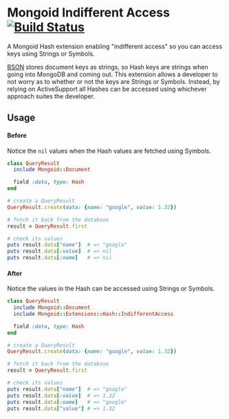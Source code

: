 Mongoid Indifferent Access [![Build Status](https://secure.travis-ci.org/mindscratch/mongoid-indifferent-access.png?branch=master)](http://travis-ci.org/mindscratch/mongoid-indifferent-access)
==========================

A Mongoid Hash extension enabling "indifferent access" so you can access keys using Strings or Symbols.

[BSON](http://bsonspec.org/) stores document keys as strings, so Hash keys are strings when going into MongoDB and coming out. This extension allows
a developer to not worry as to whether or not the keys are Strings or Symbols. Instead, by relying on ActiveSupport all Hashes can be
accessed using whichever approach suites the developer.

Usage
-----

#### Before

Notice the `nil` values when the Hash values are fetched using Symbols.

````ruby
class QueryResult
  include Mongoid::Document

  field :data, type: Hash
end

# create a QueryResult
QueryResult.create(data: {name: "google", value: 1.32})

# fetch it back from the database
result = QueryResult.first

# check its values
puts result.data["name"]  # => "google"
puts result.data[:value]  # => nil
puts result.data[:name]   # => nil
````

#### After

Notice the values in the Hash can be accessed using Strings or Symbols.

````ruby
class QueryResult
  include Mongoid::Document
  include Mongoid::Extensions::Hash::IndifferentAccess

  field :data, type: Hash
end

# create a QueryResult
QueryResult.create(data: {name: "google", value: 1.32})

# fetch it back from the database
result = QueryResult.first

# check its values
puts result.data["name"]  # => "google"
puts result.data[:value]  # => 1.32
puts result.data[:name]   # => "google"
puts result.data["value"] # => 1.32
````